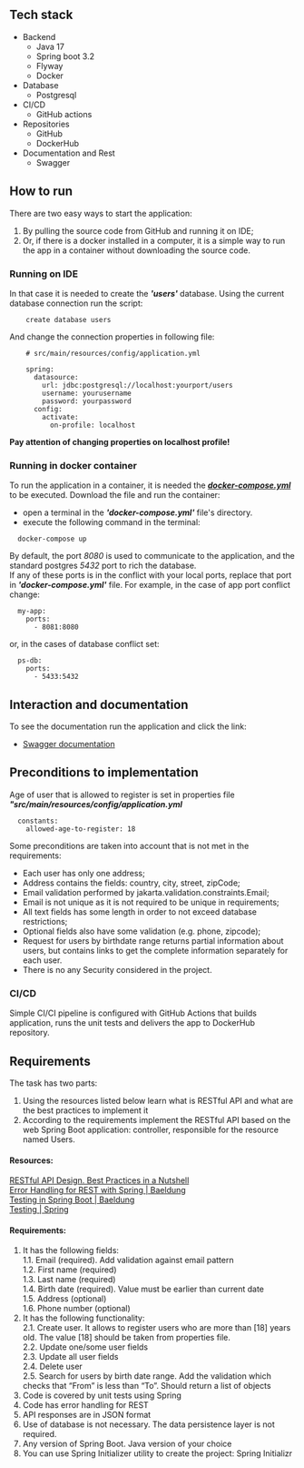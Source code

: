## Tech stack
- Backend
  - Java 17
  - Spring boot 3.2
  - Flyway
  - Docker
- Database
  - Postgresql
- CI/CD
   - GitHub actions
- Repositories
  - GitHub
  - DockerHub
- Documentation and Rest 
  - Swagger

## How to run
There are two easy ways to start the application:
1. By pulling the source code from GitHub and running it on IDE; 
2. Or, if there is a docker installed in a computer, it is a simple way to run the app in a container 
without downloading the source code.

### Running on IDE
In that case it is needed to create the ***'users'*** database. Using the current database connection run the script:
```
    create database users
```
And change the connection properties in following file:
```
    # src/main/resources/config/application.yml 

    spring:
      datasource:
        url: jdbc:postgresql://localhost:yourport/users
        username: yourusername
        password: yourpassword
      config:
        activate:
          on-profile: localhost
```
**Pay attention of changing properties on localhost profile!**

### Running in docker container
To run the application in a container, it is needed the
***[docker-compose.yml](https://github.com/cheslav84/havryliuk-test-clear-solution/blob/master/docker-compose.yml)*** 
to be executed. 
Download the file and run the container:
- open a terminal in the ***'docker-compose.yml'*** file's directory.
- execute the following command in the terminal:
```
  docker-compose up
```
By default, the port *8080* is used to communicate to the application, and the standard postgres *5432* port to rich 
the database.  
If any of these ports is in the conflict with your local ports, replace that port in ***'docker-compose.yml'*** file.
For example, in the case of app port conflict change:
``` 
  my-app:
    ports:
      - 8081:8080
```
or, in the cases of database conflict set:
```
  ps-db:
    ports:
      - 5433:5432
```

## Interaction and documentation
To see the documentation run the application and click the link:
* [Swagger documentation](http://localhost:8080/swagger-ui/index.html)


## Preconditions to implementation
Age of user that is allowed to register is set in properties file ***"src/main/resources/config/application.yml***
```
  constants:
    allowed-age-to-register: 18
```
Some preconditions are taken into account that is not met in the requirements:
- Each user has only one address;
- Address contains the fields: country, city, street, zipCode;
- Email validation performed by jakarta.validation.constraints.Email;
- Email is not unique as it is not required to be unique in requirements;
- All text fields has some length in order to not exceed database restrictions; 
- Optional fields also have some validation (e.g. phone, zipcode);
- Request for users by birthdate range returns partial information about users, 
but contains links to get the complete information separately for each user.
- There is no  any Security considered in the project.

### CI/CD
Simple CI/CI pipeline is configured with GitHub Actions that builds application, runs the unit tests and delivers 
the app to DockerHub repository.


## Requirements  
The task has two parts:
1. Using the resources listed below learn what is RESTful API and what are the best practices to implement it
2. According to the requirements implement the RESTful API based on the web Spring Boot application: controller, responsible for the resource named Users.

#### Resources:
[RESTful API Design. Best Practices in a Nutshell](https://phauer.com/2015/restful-api-design-best-practices/)  
[Error Handling for REST with Spring | Baeldung](https://www.baeldung.com/exception-handling-for-rest-with-spring)  
[Testing in Spring Boot | Baeldung](https://www.baeldung.com/spring-boot-testing#unit-testing-with-webmvctest)  
[Testing | Spring](https://docs.spring.io/spring-framework/docs/current/reference/html/testing.html#spring-mvc-test-server)

#### Requirements:
1. It has the following fields:  
   1.1. Email (required). Add validation against email pattern  
   1.2. First name (required)  
   1.3. Last name (required)  
   1.4. Birth date (required). Value must be earlier than current date  
   1.5. Address (optional)  
   1.6. Phone number (optional)
2. It has the following functionality:  
   2.1. Create user. It allows to register users who are more than [18] years old. The value [18] should be taken from properties file.  
   2.2. Update one/some user fields  
   2.3. Update all user fields  
   2.4. Delete user  
   2.5. Search for users by birth date range. Add the validation which checks that “From” is less than “To”.  Should return a list of objects
3. Code is covered by unit tests using Spring
4. Code has error handling for REST
5. API responses are in JSON format
6. Use of database is not necessary. The data persistence layer is not required.
7. Any version of Spring Boot. Java version of your choice
8. You can use Spring Initializer utility to create the project: Spring Initializr

